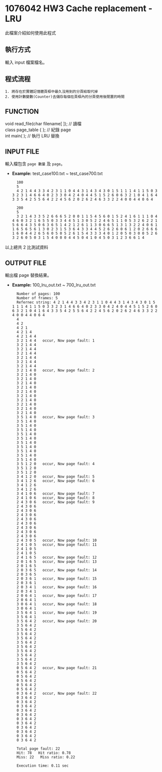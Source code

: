 # 1076042 HW3 Cache replacement - LRU
此檔案介紹如何使用此程式

## 執行方式
輸入 input 檔案檔名。

## 程式流程
	1. 將存在於實體記憶體頁框中最久沒用到的分頁給取代掉
	2. 使用計數變數(Counter)去儲存每個在頁框內的分頁使用後閒置的時間

## FUNCTION
void read_file(char filename[ ]); // 讀檔  
class page_table { };  // 紀錄 page  
int main( ); // 執行 LRU 替換  

## INPUT FILE
輸入檔包含 `page 數量` 及 `page`。
* **Example:** test_case100.txt ~ test_case700.txt  

		100
 	 	5
  		4 2 1 4 4 3 3 4 2 3 1 1 0 4 4 3 1 4 3 4 3 0 1 5 1 1 1 4 1 1 5 0 3 3 2 3 1 4 6 6 4 0 2 3 3 0 4 2 4 0 4 4 5 1 5 2 6 0 6 3 2 1 0 4 1 6 4 3 3 5 4 2 5 5 6 4 2 2 4 5 6 2 0 2 6 2 4 6 3 3 2 2 4 0 0 4 4 0 6 4
   
		200
		5
		3 2 1 4 3 3 5 2 6 6 6 5 2 0 0 1 1 5 4 5 6 0 1 5 2 4 1 6 1 1 1 0 4 4 6 0 3 2 1 6 5 5 0 3 3 4 4 5 1 3 0 5 2 2 4 6 5 1 1 0 5 3 2 6 2 2 1 5 6 6 4 3 5 0 6 3 6 5 1 4 2 1 2 6 1 1 3 0 6 6 5 1 3 1 3 2 2 4 0 6 1 1 6 5 6 5 6 1 3 0 2 3 1 5 3 6 4 3 3 4 4 5 2 6 2 6 0 6 1 2 0 2 6 6 6 1 6 0 4 4 2 6 5 6 0 5 0 5 2 6 1 5 4 3 3 3 4 0 1 2 0 5 0 3 0 0 5 2 6 3 2 6 0 5 0 3 1 5 4 0 0 0 4 4 5 0 4 1 0 4 5 0 3 1 2 3 6 6 1 4

以上總共 2 比測試資料

## OUTPUT FILE
輸出檔 page 替換結果。
* **Example:** 100_lru_out.txt ~ 700_lru_out.txt  

		Number of pages: 100
		Number of frames: 5
		Refernec string: 4 2 1 4 4 3 3 4 2 3 1 1 0 4 4 3 1 4 3 4 3 0 1 5 1 1 1 4 1 1 5 0 3 3 2 3 1 4 6 6 4 0 2 3 3 0 4 2 4 0 4 4 5 1 5 2 6 0 6 3 2 1 0 4 1 6 4 3 3 5 4 2 5 5 6 4 2 2 4 5 6 2 0 2 6 2 4 6 3 3 2 2 4 0 0 4 4 0 6 4 
		4     
		4 2    
		4 2 1   
		4 2 1 4  
		4 2 1 4 4 
		3 2 1 4 4 	occur, Now page fault: 1
		3 2 1 4 4 
		3 2 1 4 4 
		3 2 1 4 4 
		3 2 1 4 4 
		3 2 1 4 4 
		3 2 1 4 4 
		3 2 1 4 0 	occur, Now page fault: 2
		3 2 1 4 0 
		3 2 1 4 0 
		3 2 1 4 0 
		3 2 1 4 0 
		3 2 1 4 0 
		3 2 1 4 0 
		3 2 1 4 0 
		3 2 1 4 0 
		3 2 1 4 0 
		3 2 1 4 0 
		3 5 1 4 0 	occur, Now page fault: 3
		3 5 1 4 0 
		3 5 1 4 0 
		3 5 1 4 0 
		3 5 1 4 0 
		3 5 1 4 0 
		3 5 1 4 0 
		3 5 1 4 0 
		3 5 1 4 0 
		3 5 1 4 0 
		3 5 1 4 0 
		3 5 1 2 0 	occur, Now page fault: 4
		3 5 1 2 0 
		3 5 1 2 0 
		3 4 1 2 0 	occur, Now page fault: 5
		3 4 1 2 6 	occur, Now page fault: 6
		3 4 1 2 6 
		3 4 1 2 6 
		3 4 1 0 6 	occur, Now page fault: 7
		2 4 1 0 6 	occur, Now page fault: 8
		2 4 3 0 6 	occur, Now page fault: 9
		2 4 3 0 6 
		2 4 3 0 6 
		2 4 3 0 6 
		2 4 3 0 6 
		2 4 3 0 6 
		2 4 3 0 6 
		2 4 3 0 6 
		2 4 3 0 6 
		2 4 3 0 5 	occur, Now page fault: 10
		2 4 1 0 5 	occur, Now page fault: 11
		2 4 1 0 5 
		2 4 1 0 5 
		2 4 1 6 5 	occur, Now page fault: 12
		2 0 1 6 5 	occur, Now page fault: 13
		2 0 1 6 5 
		2 0 3 6 5 	occur, Now page fault: 14
		2 0 3 6 5 
		2 0 3 6 1 	occur, Now page fault: 15
		2 0 3 6 1 
		2 0 3 4 1 	occur, Now page fault: 16
		2 0 3 4 1 
		2 0 6 4 1 	occur, Now page fault: 17
		2 0 6 4 1 
		3 0 6 4 1 	occur, Now page fault: 18
		3 0 6 4 1 
		3 5 6 4 1 	occur, Now page fault: 19
		3 5 6 4 1 
		3 5 6 4 2 	occur, Now page fault: 20
		3 5 6 4 2 
		3 5 6 4 2 
		3 5 6 4 2 
		3 5 6 4 2 
		3 5 6 4 2 
		3 5 6 4 2 
		3 5 6 4 2 
		3 5 6 4 2 
		3 5 6 4 2 
		3 5 6 4 2 
		0 5 6 4 2 	occur, Now page fault: 21
		0 5 6 4 2 
		0 5 6 4 2 
		0 5 6 4 2 
		0 5 6 4 2 
		0 5 6 4 2 
		0 3 6 4 2 	occur, Now page fault: 22
		0 3 6 4 2 
		0 3 6 4 2 
		0 3 6 4 2 
		0 3 6 4 2 
		0 3 6 4 2 
		0 3 6 4 2 
		0 3 6 4 2 
		0 3 6 4 2 
		0 3 6 4 2 
		0 3 6 4 2 
		0 3 6 4 2 

		Total page fault: 22
		Hit: 78   Hit ratio: 0.78
		Miss: 22   Miss ratio: 0.22

		Execution time: 0.11 sec
